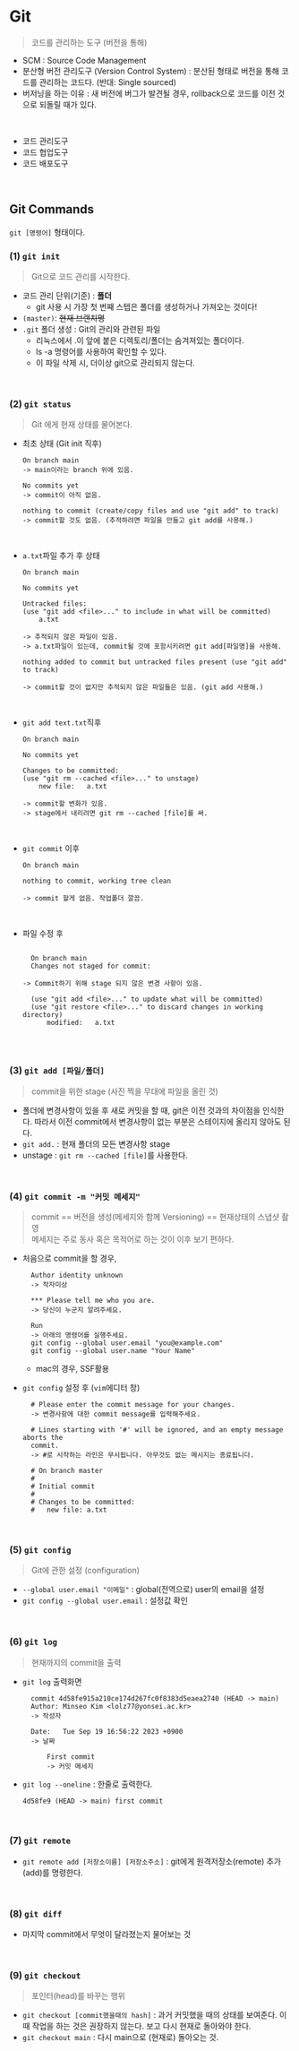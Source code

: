 # Git
>코드를 관리하는 도구 (버전을 통해)

* SCM : Source Code Management
* 분산형 버전 관리도구 (Version Control System) : 분산된 형태로 버전을 통해 코드를 관리하는 코드다. (반대: Single sourced)
* 버저닝을 하는 이유 : 새 버전에 버그가 발견될 경우, rollback으로 코드를 이전 것으로 되돌릴 때가 있다.

<br>

* 코드 관리도구
* 코드 협업도구
* 코드 배포도구

<br>

## Git Commands
`git [명령어]` 형태이다.

### (1) `git init`
> Git으로 코드 관리를 시작한다.
* 코드 관리 단위(기준) : **폴더**
  * git 사용 시 가장 첫 번째 스텝은 폴더를 생성하거나 가져오는 것이다!
* `(master)`: ~~현재 브랜치명~~
* `.git` 폴더 생성 : Git의 관리와 관련된 파일
  * 리눅스에서 .이 앞에 붙은 디렉토리/폴더는 숨겨져있는 폴더이다.
  * ls -a 명령어를 사용하여 확인할 수 있다.
  * 이 파일 삭제 시, 더이상 git으로 관리되지 않는다.

<br>

### (2) `git status`
> Git 에게 현재 상태를 물어본다.

* 최초 상태 (Git init 직후)

    ```
    On branch main 
    -> main이라는 branch 위에 있음.

    No commits yet 
    -> commit이 아직 없음.

    nothing to commit (create/copy files and use "git add" to track) 
    -> commit할 것도 없음. (추적하려면 파일을 만들고 git add를 사용해.)

    ```

<br>

* `a.txt`파일 추가 후 상태 

    ```
    On branch main 

    No commits yet

    Untracked files: 
    (use "git add <file>..." to include in what will be committed)
        a.txt

    -> 추적되지 않은 파일이 있음.
    -> a.txt파일이 있는데, commit될 것에 포함시키려면 git add[파일명]을 사용해.

    nothing added to commit but untracked files present (use "git add" to track)

    -> commit할 것이 없지만 추적되지 않은 파일들은 있음. (git add 사용해.)

    ```

<br>

* `git add text.txt`직후
  
    ```
    On branch main

    No commits yet

    Changes to be committed: 
    (use "git rm --cached <file>..." to unstage)
        new file:   a.txt

    -> commit할 변화가 있음.
    -> stage에서 내리려면 git rm --cached [file]를 써.

    ```

<br>

* `git commit` 이후
  

    ```
    On branch main

    nothing to commit, working tree clean

    -> commit 할게 없음. 작업폴더 깔끔.

    ```

<br>

* 파일 수정 후
  ```

    On branch main
    Changes not staged for commit:

  -> Commit하기 위해 stage 되지 않은 변경 사항이 있음.

    (use "git add <file>..." to update what will be committed)
    (use "git restore <file>..." to discard changes in working directory)
        modified:   a.txt


  ```

<br>

### (3) `git add [파일/폴더]`
> commit을 위한 stage (사진 찍을 무대에 파일을 올린 것)
* 폴더에 변경사항이 있을 후 새로 커밋을 할 때, git은 이전 것과의 차이점을 인식한다. 따라서 이전 commit에서 변경사항이 없는 부분은 스테이지에 올리지 않아도 된다.
* `git add.` : 현재 폴더의 모든 변경사항 stage
* unstage : `git rm --cached [file]`를 사용한다.

<br>

### (4) `git commit -m "커밋 메세지"`
> commit == 버전을 생성(메세지와 함께 Versioning) == 현재상태의 스냅샷 촬영\
> 메세지는 주로 동사 혹은 목적어로 하는 것이 이후 보기 편하다.
* 처음으로 commit을 할 경우,
  ```
    Author identity unknown
    -> 작자미상

    *** Please tell me who you are.
    -> 당신이 누군지 알려주세요.

    Run
    -> 아래의 명령어를 실행주세요.
    git config --global user.email "you@example.com"
    git config --global user.name "Your Name"
  ```
    * mac의 경우, SSF활용
  
* `git config` 설정 후 (`vim`에디터 창)
  ```
    # Please enter the commit message for your changes.
    -> 변경사항에 대한 commit message를 입력해주세요.

    # Lines starting with '#' will be ignored, and an empty message aborts the
    commit.
    -> #로 시작하는 라인은 무시됩니다. 아무것도 없는 메시지는 종료됩니다.

    # On branch master
    #
    # Initial commit
    #
    # Changes to be committed:
    #   new file: a.txt
  
  ```

<br>

### (5) `git config`
> Git에 관한 설정 (configuration)
* `--global user.email "이메일"` : global(전역으로) user의 email을 설정
* `git config --global user.email` : 설정값 확인

<br>

### (6) `git log`
> 현재까지의 commit을 출력
* `git log` 출력화면
  ```
    commit 4d58fe915a210ce174d267fc0f8383d5eaea2740 (HEAD -> main)
    Author: Minseo Kim <lolz77@yonsei.ac.kr>
    -> 작성자

    Date:   Tue Sep 19 16:56:22 2023 +0900
    -> 날짜

        First commit
        -> 커밋 메세지

  ```
* `git log --oneline` : 한줄로 출력한다.
  ```
  4d58fe9 (HEAD -> main) first commit
  ```

<br>

### (7) `git remote`
* `git remote add [저장소이름] [저장소주소]` : git에게 원격저장소(remote) 추가(add)를 명령한다.

<br>

### (8) `git diff`
* 마지막 commit에서 무엇이 달라졌는지 물어보는 것

<br>

### (9) `git checkout`
> 포인터(head)를 바꾸는 행위
* `git checkout [commit했을때의 hash]` : 과거 커밋했을 때의 상태를 보여준다. 이 때 작업을 하는 것은 권장하지 않는다. 보고 다시 현재로 돌아와야 한다.
* `git checkout main` : 다시 main으로 (현재로) 돌아오는 것.
